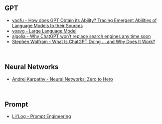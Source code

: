 ## GPT

- [yaofu - How does GPT Obtain its Ability? Tracing Emergent Abilities of Language Models to their Sources](https://yaofu.notion.site/How-does-GPT-Obtain-its-Ability-Tracing-Emergent-Abilities-of-Language-Models-to-their-Sources-b9a57ac0fcf74f30a1ab9e3e36fa1dc1)
- [yoavg - Large Language Model](https://gist.github.com/yoavg/59d174608e92e845c8994ac2e234c8a9)
- [algolia - Why ChatGPT won’t replace search engines any time soon](https://www.algolia.com/blog/ai/why-chatgpt-wont-replace-search-engines-any-time-soon/)
- [Stephen Wolfram - What Is ChatGPT Doing … and Why Does It Work?](https://writings.stephenwolfram.com/2023/02/what-is-chatgpt-doing-and-why-does-it-work)

&nbsp;

## Neural Networks

- [Andrej Karpathy - Neural Networks: Zero to Hero](https://karpathy.ai/zero-to-hero.html)

&nbsp;

## Prompt

- [Lil'Log - Prompt Engineering ](https://lilianweng.github.io/posts/2023-03-15-prompt-engineering/)
